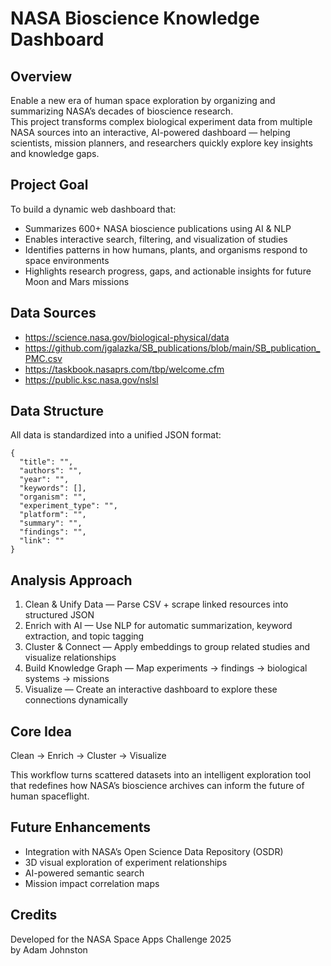 # NASA Bioscience Knowledge Dashboard

## Overview

Enable a new era of human space exploration by organizing and summarizing NASA’s decades of bioscience research.  
This project transforms complex biological experiment data from multiple NASA sources into an interactive, AI-powered dashboard — helping scientists, mission planners, and researchers quickly explore key insights and knowledge gaps.

## Project Goal

To build a dynamic web dashboard that:

- Summarizes 600+ NASA bioscience publications using AI & NLP  
- Enables interactive search, filtering, and visualization of studies  
- Identifies patterns in how humans, plants, and organisms respond to space environments  
- Highlights research progress, gaps, and actionable insights for future Moon and Mars missions  

## Data Sources

- <https://science.nasa.gov/biological-physical/data>  
- <https://github.com/jgalazka/SB_publications/blob/main/SB_publication_PMC.csv>
- <https://taskbook.nasaprs.com/tbp/welcome.cfm>
- <https://public.ksc.nasa.gov/nslsl>

## Data Structure

All data is standardized into a unified JSON format:

```
{
  "title": "",
  "authors": "",
  "year": "",
  "keywords": [],
  "organism": "",
  "experiment_type": "",
  "platform": "",
  "summary": "",
  "findings": "",
  "link": ""
}
```

## Analysis Approach

1. Clean & Unify Data — Parse CSV + scrape linked resources into structured JSON  
2. Enrich with AI — Use NLP for automatic summarization, keyword extraction, and topic tagging  
3. Cluster & Connect — Apply embeddings to group related studies and visualize relationships  
4. Build Knowledge Graph — Map experiments → findings → biological systems → missions  
5. Visualize — Create an interactive dashboard to explore these connections dynamically  

## Core Idea

Clean → Enrich → Cluster → Visualize  

This workflow turns scattered datasets into an intelligent exploration tool that redefines how NASA’s bioscience archives can inform the future of human spaceflight.

## Future Enhancements

- Integration with NASA’s Open Science Data Repository (OSDR)  
- 3D visual exploration of experiment relationships  
- AI-powered semantic search  
- Mission impact correlation maps  

## Credits

Developed for the NASA Space Apps Challenge 2025  
by Adam Johnston
